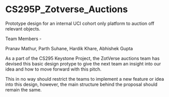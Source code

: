 # CS295P_Zotverse_Auctions
Prototype design for an internal UCI cohort only platform to auction off relevant objects.

Team Members - 

Pranav Mathur, Parth Suhane, Hardik Khare, Abhishek Gupta

As a part of the CS295 Keystone Project, the ZotVerse auctions team has devised this basic design protype to give the next team an insight into our idea and how to move forward with this pitch.

This in no way should restrict the teams to implement a new feature or idea into this design, however, the main structure behind the proposal should remain the same.
